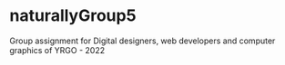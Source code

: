 # naturallyGroup5
Group assignment for Digital designers, web developers and computer graphics of YRGO - 2022
